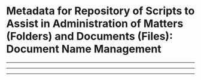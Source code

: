 # Metadata for Repository of Scripts to Assist in Administration of Matters (Folders) and Documents (Files): Document Name Management

---  
---  
---  

